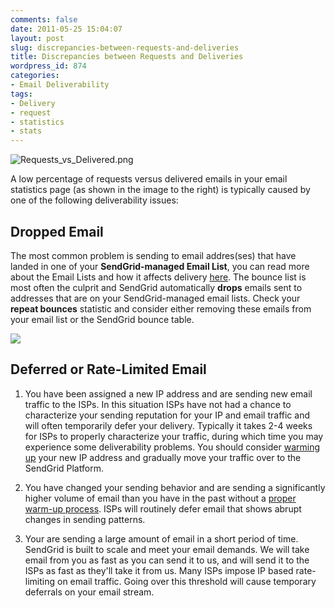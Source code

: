 ```yaml
---
comments: false
date: 2011-05-25 15:04:07
layout: post
slug: discrepancies-between-requests-and-deliveries
title: Discrepancies between Requests and Deliveries
wordpress_id: 874
categories:
- Email Deliverability
tags:
- Delivery
- request
- statistics
- stats
---
```


![Requests_vs_Delivered.png](/wp-content/uploads/2011/05/Requests_vs_Delivered.png)




A low percentage of requests versus delivered emails in your email statistics page (as shown in the image to the right) is typically caused by one of the following deliverability issues:




## **Dropped Email**



The most common problem is sending to email addres(ses) that have landed in one of your **SendGrid-managed Email List**, you can read more about the Email Lists and how it affects delivery [here](/docs/email-deliverability/help-my-emails-arent-being-delivered/). The bounce list is most often the culprit and SendGrid automatically **drops** emails sent to addresses that are on your SendGrid-managed email lists. Check your **repeat bounces** statistic and consider either removing these emails from your email list or the SendGrid bounce table.




**![](/wp-content/uploads/2011/05/Email_List_Stats.png)**




## Deferred or Rate-Limited Email






  1. You have been assigned a new IP address and are sending new email traffic to the ISPs. In this situation ISPs have not had a chance to characterize your sending reputation for your IP and email traffic and will often temporarily defer your delivery. Typically it takes 2-4 weeks for ISPs to properly characterize your traffic, during which time you may experience some deliverability problems. You should consider [warming up](/documentation/get-started/sending-practices-limitations/warming-up-your-ip-address/) your new IP address and gradually move your traffic over to the SendGrid Platform.



  2. You have changed your sending behavior and are sending a significantly higher volume of email than you have in the past without a [proper warm-up process](/documentation/get-started/sending-practices-limitations/warming-up-your-ip-address/). ISPs will routinely defer email that shows abrupt changes in sending patterns.



  3. Your are sending a large amount of email in a short period of time. SendGrid is built to scale and meet your email demands. We will take email from you as fast as you can send it to us, and will send it to the ISPs as fast as they'll take it from us. Many ISPs impose IP based rate-limiting on email traffic. Going over this threshold will cause temporary deferrals on your email stream.



